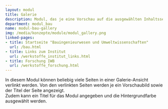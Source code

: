 ```yaml
---
layout: modul
title: Galerie
description: Modul, das je eine Vorschau auf die ausgewählten Inhaltsseiten in einer Rasterdarstellung anzeigt. Von den gewählten Seiten werden Aufmacherbild, Titel, Beschreibung sowie ein Verweis auf die Inhaltsseite angezeigt.
department: modul_bau
name: modul-bau-gallery
img: /media/konzepte/module/modul_gallery.png
linked-pages:
- title: Startseite "Bauingenieurwesen und Umweltwissenschaften"
  url: /bau.html
- title: Links zum Institut
  url: /werkstoffe_institut_links.html
- title: Forschung IWB
  url: /werkstoffe_forschung.html
---
```


In diesem Modul können beliebig viele Seiten in einer Galerie-Ansicht verlinkt werden.
Von den verlinkten Seiten werden je ein Vorschaubild sowie der Titel der Seite angezeigt.<br />
Zudem kann ein Titel für das Modul angegeben und die Hintergrundfarbe ausgewählt werden.
